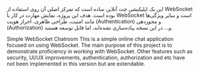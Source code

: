 این یک اپلیکیشن چت آنلاین ساده است که تمرکز اصلی آن روی استفاده از WebSocket بوده است.
هدف این پروژه، نمایش مهارت در کار با WebSocket است و سایر ویژگی‌ها مانند امنیت، طراحی ظاهری، احراز هویت (Authentication) و مجوزدهی (Authorization) و... در این نسخه پیاده‌سازی نشده‌اند، اما قابل توسعه هستند.


Simple WebSocket Chatroom
This is a simple online chat application focused on using WebSocket.
The main purpose of this project is to demonstrate proficiency in working with WebSocket. Other features such as security, UI/UX improvements, authentication, authorization and etc have not been implemented in this version but are extendable.

